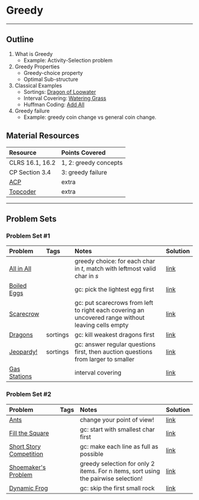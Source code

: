 # Greedy
---
## Outline
1. What is Greedy
    - Example: Activity-Selection problem
2. Greedy Properties
    - Greedy-choice property
    - Optimal Sub-structure
3. Classical Examples
    - Sortings: [Dragon of Loowater](https://uva.onlinejudge.org/index.php?option=com_onlinejudge&Itemid=8&page=show_problem&problem=2267)
    - Interval Covering: [Watering Grass](https://uva.onlinejudge.org/index.php?option=com_onlinejudge&Itemid=8&page=show_problem&problem=1323)
    - Huffman Coding: [Add All](https://uva.onlinejudge.org/index.php?option=onlinejudge&page=show_problem&problem=1895)
4. Greedy failure
    - Example: greedy coin change vs general coin change.

## Material Resources
| Resource                  | Points Covered                  |
|:------------------------- |:--------------------------------|
| CLRS 16.1, 16.2 | 1, 2: greedy concepts |
| CP Section 3.4 | 3: greedy failure |
| [ACP](https://www.youtube.com/watch?v=iXxP_liQklk&list=PLPt2dINI2MIbJYBTHmRuZuGLIP5PnkzMH) | extra |
| [Topcoder](https://www.topcoder.com/community/data-science/data-science-tutorials/greedy-is-good/) | extra |
---
## Problem Sets

### Problem Set #1

| Problem        | Tags          | Notes  | Solution |
|:------------- |:-------------|:-----|:--------|
| [All in All](https://uva.onlinejudge.org/index.php?option=com_onlinejudge&Itemid=8&page=show_problem&problem=1281) | | greedy choice: for each char in _t_, match with leftmost valid char in _s_ | [link](https://github.com/AhmadElsagheer/UVa-Solutions/blob/master/v103/AllInAll_UVa10340.java) |
|[Boiled Eggs](https://uva.onlinejudge.org/index.php?option=com_onlinejudge&Itemid=8&page=show_problem&problem=3051)|| gc: pick the lightest egg first |[link](https://github.com/AhmadElsagheer/UVa-Solutions/blob/master/v119/BoiledEggs_UVa11900.java)|
| [Scarecrow](https://uva.onlinejudge.org/index.php?option=com_onlinejudge&Itemid=8&page=show_problem&problem=3836) | | gc: put scarecrows from left to right each covering an uncovered range without leaving cells empty | [link](https://github.com/AhmadElsagheer/UVa-Solutions/blob/master/v124/Scarecrow_UVa12405.java) |
| [Dragons](http://codeforces.com/contest/230/problem/A) | sortings | gc: kill weakest dragons first | [link](http://codeforces.com/contest/230/submission/11367857) |
| [Jeopardy!](http://codeforces.com/problemset/problem/413/C) | sortings | gc: answer regular questions first, then auction questions from larger to smaller | [link](http://codeforces.com/contest/413/submission/24717142) |
| [Gas Stations](https://uva.onlinejudge.org/index.php?option=com_onlinejudge&Itemid=8&category=24&page=show_problem&problem=3743) | | interval covering | [link](https://github.com/AhmadElsagheer/UVa-Solutions/blob/3d54f533edc19cce6bf4406ee6934a571c11fcaf/v123/GasStations_12321.java)|




### Problem Set #2
| Problem        | Tags          | Notes  | Solution |
|:------------- |:-------------|:-----|:-------|
| [Ants](https://uva.onlinejudge.org/index.php?option=com_onlinejudge&Itemid=8&page=show_problem&problem=1655) | | change your point of view! | [link](https://github.com/AhmadElsagheer/UVa-Solutions/blob/master/v107/Ants_UVa10714.java) |
| [Fill the Square](https://uva.onlinejudge.org/index.php?option=com_onlinejudge&Itemid=8&page=show_problem&problem=2515) | | gc: start with smallest char first | [link](https://github.com/AhmadElsagheer/UVa-Solutions/blob/master/v115/FillTheSquare_UVa11520.java) |
| [Short Story Competition](https://uva.onlinejudge.org/index.php?option=onlinejudge&page=show_problem&problem=3926) | | gc: make each line as full as possible | [link](https://github.com/AhmadElsagheer/UVa-Solutions/blob/master/v124/ShortStoryCompetition_UVa12482.java) |
|[Shoemaker's Problem](https://uva.onlinejudge.org/index.php?option=com_onlinejudge&Itemid=8&page=show_problem&problem=967)|| greedy selection for only 2 items. For n items, sort using the pairwise selection! |[link](https://github.com/AhmadElsagheer/UVa-Solutions/blob/master/v100/ShoemakersProblem_UVa10026.java)|
| [Dynamic Frog](https://uva.onlinejudge.org/index.php?option=com_onlinejudge&Itemid=8&page=show_problem&problem=2098) | | gc: skip the first small rock | [link](https://github.com/Diusrex/UVA-Solutions/blob/master/11157%20Dynamic%20Frog.cpp) |
